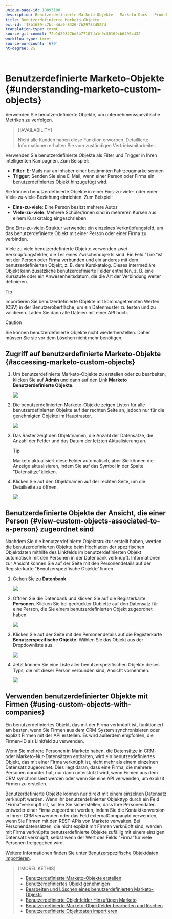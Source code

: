 ```yaml
---
unique-page-id: 10093188
description: Benutzerdefinierte Marketo-Objekte - Marketo Docs - Produktdokumentation
title: Benutzerdefinierte Marketo-Objekte
exl-id: f18b1689-c7bc-4da0-8326-7b29733d527d
translation-type: tm+mt
source-git-commit: 72e1d29347bd5b77107da1e9c30169cb6490c432
workflow-type: tm+mt
source-wordcount: '679'
ht-degree: 2%

---
```


# Benutzerdefinierte Marketo-Objekte {#understanding-marketo-custom-objects}

Verwenden Sie benutzerdefinierte Objekte, um unternehmensspezifische Metriken zu verfolgen.

>[!AVAILABILITY]
>
>Nicht alle Kunden haben diese Funktion erworben. Detaillierte Informationen erhalten Sie vom zuständigen Vertriebsmitarbeiter.

Verwenden Sie benutzerdefinierte Objekte als Filter und Trigger in Ihren intelligenten Kampagnen. Zum Beispiel:

* **Filter**: E-Mails nur an Inhaber einer bestimmten Fahrzeugmarke senden
* **Trigger**: Senden Sie eine E-Mail, wenn einer Person oder Firma ein benutzerdefiniertes Objekt hinzugefügt wird.

Sie können benutzerdefinierte Objekte in einer Eins-zu-viele- oder einer Viele-zu-viele-Beziehung einrichten. Zum Beispiel:

* **Eins-zu-viele**: Eine Person besitzt mehrere Autos
* **Viele-zu-viele**: Mehrere Schüler/innen sind in mehreren Kursen aus einem Kurskatalog eingeschrieben

Eine Eins-zu-viele-Struktur verwendet ein einzelnes Verknüpfungsfeld, um das benutzerdefinierte Objekt mit einer Person oder einer Firma zu verbinden.

Viele zu viele benutzerdefinierte Objekte verwenden zwei Verknüpfungsfelder, die Teil eines Zwischenobjekts sind. Ein Feld &quot;Link&quot;ist mit der Person oder Firma verbunden und ein anderes mit dem benutzerdefinierten Objekt, z. B. dem Kurskatalog. Dieses intermediäre Objekt kann zusätzliche benutzerdefinierte Felder enthalten, z. B. eine Kursstufe oder ein Anwesenheitsdatum, die die Art der Verbindung weiter definieren.

>[!TIP]
>
>Importieren Sie benutzerdefinierte Objekte mit kommagetrennten Werten (CSV) in der Benutzeroberfläche, um ein Datenmuster zu testen und zu validieren. Laden Sie dann alle Dateien mit einer API hoch.

>[!CAUTION]
>
>Sie können benutzerdefinierte Objekte nicht wiederherstellen. Daher müssen Sie sie vor dem Löschen nicht mehr benötigen.

## Zugriff auf benutzerdefinierte Marketo-Objekte {#accessing-marketo-custom-objects}

1. Um benutzerdefinierte Marketo-Objekte zu erstellen oder zu bearbeiten, klicken Sie auf **Admin** und dann auf den Link **Marketo Benutzerdefinierte Objekte**.

   ![](assets/image2016-5-18-16-3a59-3a30.png)

1. Die benutzerdefinierten Marketo-Objekte zeigen Listen für alle benutzerdefinierten Objekte auf der rechten Seite an, jedoch nur für die genehmigten Objekte im Hauptraster.

   ![](assets/image2016-6-10-15-3a14-3a18.png)

1. Das Raster zeigt den Objektnamen, die Anzahl der Datensätze, die Anzahl der Felder und das Datum der letzten Aktualisierung an.

   >[!TIP]
   >
   >Marketo aktualisiert diese Felder automatisch, aber Sie können die Anzeige aktualisieren, indem Sie auf das Symbol in der Spalte &quot;Datensätze&quot;klicken.

1. Klicken Sie auf den Objektnamen auf der rechten Seite, um die Detailseite zu öffnen.

   ![](assets/image2016-6-10-15-3a15-3a29.png)

## Benutzerdefinierte Objekte der Ansicht, die einer Person {#view-custom-objects-associated-to-a-person} zugeordnet sind

Nachdem Sie die benutzerdefinierte Objektstruktur erstellt haben, werden die benutzerdefinierten Objekte beim Hochladen der spezifischen Objektdaten mithilfe des Linkfelds im benutzerdefinierten Objekt automatisch mit den Personen in der Datenbank verknüpft. Informationen zur Ansicht können Sie auf der Seite mit den Personendetails auf der Registerkarte &quot;Benutzerspezifische Objekte&quot;finden.

1. Gehen Sie zu **Datenbank**.

   ![](assets/db.png)

1. Öffnen Sie die Datenbank und klicken Sie auf die Registerkarte **Personen**. Klicken Sie bei gedrückter Dublette auf den Datensatz für eine Person, die Sie einem benutzerdefinierten Objekt zugeordnet haben.

   ![](assets/five.png)

1. Klicken Sie auf der Seite mit den Personendetails auf die Registerkarte **Benutzerspezifische Objekte**. Wählen Sie das Objekt aus der Dropdownliste aus.

   ![](assets/six.png)

1. Jetzt können Sie eine Liste aller benutzerspezifischen Objekte dieses Typs, die mit dieser Person verbunden sind, Ansicht vornehmen.

   ![](assets/seven.png)

## Verwenden benutzerdefinierter Objekte mit Firmen {#using-custom-objects-with-companies}

Ein benutzerdefiniertes Objekt, das mit der Firma verknüpft ist, funktioniert am besten, wenn Sie Firmen aus dem CRM-System synchronisieren oder explizit Firmen mit der API erstellen. Es wird außerdem empfohlen, die Firmen-ID als Linkfeld zu verwenden.

Wenn Sie mehrere Personen in Marketo haben, die Datensätze in CRM- oder Marketo-Nur-Datensätzen enthalten, wird ein benutzerdefiniertes Objekt, das mit einer Firma verknüpft ist, nicht mehr als einem einzelnen Datensatz zugeordnet. Dies liegt daran, dass eine Firma, die mehrere Personen darunter hat, nur dann unterstützt wird, wenn Firmen aus dem CRM synchronisiert werden oder wenn Sie eine API verwenden, um explizit Firmen zu erstellen.

Benutzerdefinierte Objekte können nur direkt mit einem einzelnen Datensatz verknüpft werden. Wenn Ihr benutzerdefinierter Objekttyp durch ein Feld &quot;Firma&quot;verknüpft ist, sollten Sie sicherstellen, dass Ihre Personendaten entweder einer Firma zugeordnet werden, indem Sie die Kontaktkonversion in Ihrem CRM verwenden oder das Feld externalCompanyId verwenden, wenn Sie Firmen mit den REST-APIs von Marketo verwalten. Bei Personendatensätzen, die nicht explizit mit Firmen verknüpft sind, werden mit Firma verknüpfte benutzerdefinierte Objekte zufällig mit einem einzigen Datensatz verknüpft, selbst wenn der Wert des Felds &quot;Firma&quot;für viele Personen freigegeben wird.

Weitere Informationen finden Sie unter [Benutzerspezifische Objektdaten importieren](/help/marketo/product-docs/administration/marketo-custom-objects/import-custom-object-data.md).

>[!MORELIKETHIS]
>
>* [Benutzerdefinierte Marketo-Objekte erstellen](/help/marketo/product-docs/administration/marketo-custom-objects/create-marketo-custom-objects.md)
>* [Benutzerdefiniertes Objekt genehmigen](/help/marketo/product-docs/administration/marketo-custom-objects/approve-a-custom-object.md)
>* [Bearbeiten und Löschen eines benutzerdefinierten Marketo-Objekts](/help/marketo/product-docs/administration/marketo-custom-objects/edit-and-delete-a-marketo-custom-object.md)
>* [Benutzerdefinierte Objektfelder Hinzufügen Marketo](/help/marketo/product-docs/administration/marketo-custom-objects/add-marketo-custom-object-fields.md)
>* [Benutzerdefinierte Marketo-Objektfelder bearbeiten und löschen](/help/marketo/product-docs/administration/marketo-custom-objects/edit-and-delete-marketo-custom-object-fields.md)
>* [Benutzerdefinierte Objektdaten importieren](/help/marketo/product-docs/administration/marketo-custom-objects/import-custom-object-data.md)

